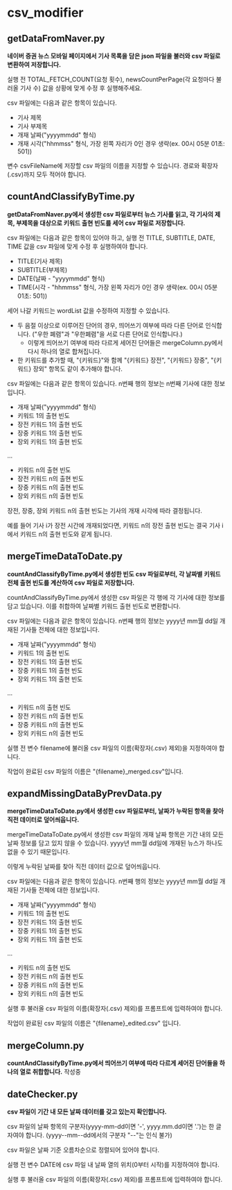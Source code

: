 # csv_modifier

getDataFromNaver.py
---

**네이버 증권 뉴스 모바일 페이지에서 기사 목록을 담은 json 파일을 불러와 csv 파일로 변환하여 저장합니다.**


실행 전 TOTAL_FETCH_COUNT(요청 횟수), newsCountPerPage(각 요청마다 불러올 기사 수) 값을 상황에 맞게 수정 후 실행해주세요.


csv 파일에는 다음과 같은 항목이 있습니다.


* 기사 제목
* 기사 부제목
* 개재 날짜("yyyymmdd" 형식)
* 개재 시각("hhmmss" 형식, 가장 왼쪽 자리가 0인 경우 생략(ex. 00시 05분 01초: 501))

변수 csvFileName에 저장할 csv 파일의 이름을 지정할 수 있습니다. 경로와 확장자(.csv)까지 모두 적어야 합니다.



countAndClassifyByTime.py
---

**getDataFromNaver.py에서 생성한 csv 파일로부터 뉴스 기사를 읽고, 각 기사의 제목, 부제목을 대상으로 키워드 출현 빈도를 세어 csv 파일로 저장합니다.**


csv 파일에는 다음과 같은 항목이 있어야 하고, 실행 전 TITLE, SUBTITLE, DATE, TIME 값을 csv 파일에 맞게 수정 후 실행하여야 합니다.
* TITLE(기사 제목)
* SUBTITLE(부제목)
* DATE(날짜 - "yyyymmdd" 형식)
* TIME(시각 - "hhmmss" 형식, 가장 왼쪽 자리가 0인 경우 생략(ex. 00시 05분 01초: 501))


세어 나갈 키워드는 wordList 값을 수정하여 지정할 수 있습니다.

* 두 음절 이상으로 이루어진 단어의 경우, 띄어쓰기 여부에 따라 다른 단어로 인식합니다. ("우한 폐렴"과 "우한폐렴"을 서로 다른 단어로 인식합니다.)
    - 이렇게 띄어쓰기 여부에 따라 다르게 세어진 단어들은 mergeColumn.py에서 다시 하나의 열로 합쳐집니다.
* 한 키워드를 추가할 때, "{키워드}"와 함께 "{키워드} 장전", "{키워드} 장중", "{키워드} 장외" 항목도 같이 추가해야 합니다.


csv 파일에는 다음과 같은 항목이 있습니다. n번째 행의 정보는 n번째 기사에 대한 정보입니다.
* 개재 날짜("yyyymmdd" 형식)
* 키워드 1의 출현 빈도
* 장전 키워드 1의 출현 빈도
* 장중 키워드 1의 출현 빈도
* 장외 키워드 1의 출현 빈도


...
* 키워드 n의 출현 빈도
* 장전 키워드 n의 출현 빈도
* 장중 키워드 n의 출현 빈도
* 장외 키워드 n의 출현 빈도
        
장전, 장중, 장외 키워드 n의 출현 빈도는 기사의 개재 시각에 따라 결정됩니다.


예를 들어 기사 i가 장전 시간에 개재되었다면, 키워드 n의 장전 출현 빈도는 결국 기사 i에서 키워드 n의 출현 빈도와 같게 됩니다.

mergeTimeDataToDate.py
---   
**countAndClassifyByTime.py에서 생성한 빈도 csv 파일로부터, 각 날짜별 키워드 전체 출현 빈도를 계산하여 csv 파일로 저장합니다.**


countAndClassifyByTime.py에서 생성한 csv 파일은 각 행에 각 기사에 대한 정보를 담고 있습니다. 이를 취합하여 날짜별 키워드 출현 빈도로 변환합니다.


csv 파일에는 다음과 같은 항목이 있습니다. n번째 행의 정보는 yyyy년 mm월 dd일 개재된 기사들 전체에 대한 정보입니다.
* 개재 날짜("yyyymmdd" 형식)
* 키워드 1의 출현 빈도
* 장전 키워드 1의 출현 빈도
* 장중 키워드 1의 출현 빈도
* 장외 키워드 1의 출현 빈도


...
* 키워드 n의 출현 빈도
* 장전 키워드 n의 출현 빈도
* 장중 키워드 n의 출현 빈도
* 장외 키워드 n의 출현 빈도
    
실행 전 변수 filename에 불러올 csv 파일의 이름(확장자(.csv) 제외)을 지정하여야 합니다.


작업이 완료된 csv 파일의 이름은 "{filename}\_merged.csv"입니다.

expandMissingDataByPrevData.py
---

**mergeTimeDataToDate.py에서 생성한 csv 파일로부터, 날짜가 누락된 항목을 찾아 직전 데이터로 덮어씌웁니다.**


mergeTimeDataToDate.py에서 생성한 csv 파일의 개재 날짜 항목은 기간 내의 모든 날짜 정보를 담고 있지 않을 수 있습니다. yyyy년 mm월 dd일에 개재된 뉴스가 하나도 없을 수 있기 때문입니다.


이렇게 누락된 날짜를 찾아 직전 데이터 값으로 덮어씌웁니다.


csv 파일에는 다음과 같은 항목이 있습니다. n번째 행의 정보는 yyyy년 mm월 dd일 개재된 기사들 전체에 대한 정보입니다.
* 개재 날짜("yyyymmdd" 형식)
* 키워드 1의 출현 빈도
* 장전 키워드 1의 출현 빈도
* 장중 키워드 1의 출현 빈도
* 장외 키워드 1의 출현 빈도


...
* 키워드 n의 출현 빈도
* 장전 키워드 n의 출현 빈도
* 장중 키워드 n의 출현 빈도
* 장외 키워드 n의 출현 빈도

실행 후 불러올 csv 파일의 이름(확장자(.csv) 제외)를 프롬프트에 입력하여야 합니다.


작업이 완료된 csv 파일의 이름은 "{filename}\_edited.csv" 입니다.


mergeColumn.py
---
**countAndClassifyByTime.py에서 띄어쓰기 여부에 따라 다르게 세어진 단어들을 하나의 열로 취합합니다.**
작성중

dateChecker.py
---
**csv 파일이 기간 내 모든 날짜 데이터를 갖고 있는지 확인합니다.**


csv 파일의 날짜 항목의 구분자(yyyy-mm-dd이면 '-', yyyy.mm.dd이면 '.')는 한 글자여야 합니다. (yyyy--mm--dd에서의 구분자 "--"는 인식 불가)


csv 파일은 날짜 기준 오름차순으로 정렬되어 있어야 합니다.


실행 전 변수 DATE에 csv 파일 내 날짜 열의 위치(0부터 시작)를 지정하여야 합니다.


실행 후 불러올 csv 파일의 이름(확장자(.csv) 제외)를 프롬프트에 입력하여야 합니다.
